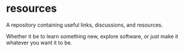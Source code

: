 # resources
A repository containing useful links, discussions, and resources.

Whether it be to learn something new, explore software, or just make it whatever you want it to be.
